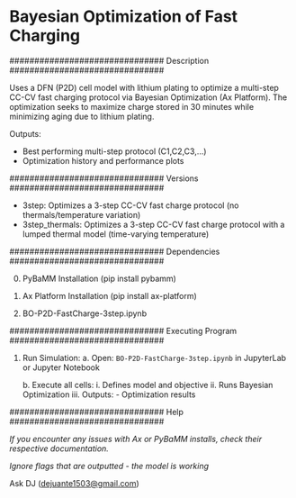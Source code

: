 
# Bayesian Optimization of Fast Charging

############################### Description ###############################

Uses a DFN (P2D) cell model with lithium plating to optimize a multi-step CC-CV fast charging protocol via Bayesian Optimization (Ax Platform). The optimization seeks to maximize charge stored in 30 minutes while minimizing aging due to lithium plating.  

Outputs:
- Best performing multi-step protocol (C1,C2,C3,...)
- Optimization history and performance plots

############################### Versions ###############################

- 3step: Optimizes a 3-step CC-CV fast charge protocol (no thermals/temperature variation)
- 3step_thermals: Optimizes a 3-step CC-CV fast charge protocol with a lumped thermal model (time-varying temperature)

############################### Dependencies ###############################

0. PyBaMM Installation (pip install pybamm)  

1. Ax Platform Installation (pip install ax-platform)  

2. BO-P2D-FastCharge-3step.ipynb  

############################### Executing Program ###############################

1. Run Simulation:
	a. Open: `BO-P2D-FastCharge-3step.ipynb` in JupyterLab or Jupyter Notebook

	b. Execute all cells:
		i. Defines model and objective
		ii. Runs Bayesian Optimization
		iii. Outputs:
			- Optimization results

############################### Help ###############################

*If you encounter any issues with Ax or PyBaMM installs, check their respective documentation.*

*Ignore flags that are outputted - the model is working*

Ask DJ (dejuante1503@gmail.com)  
